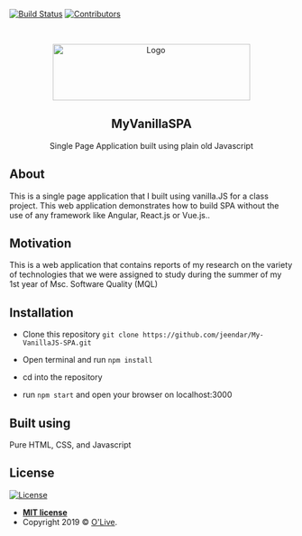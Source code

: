 [![Build Status][build-shield]]()
[![Contributors][contributors-shield]]()


<!-- PROJECT LOGO -->
<br />
<p align="center">
  <a href="https://github.com/othneildrew/Best-README-Template">
    <img src="https://i.imgur.com/IcBR6FH.png" alt="Logo" width="350" height="100">
  </a>

  <h2 align="center">MyVanillaSPA
</h2>

  <p align="center">Single Page Application built using plain old Javascript
    <br />
  </p>
</p>


## About
This is a single page application that I built using vanilla.JS for a class project. This web application demonstrates how to build SPA without the use of any framework like Angular, React.js or Vue.js..

## Motivation
This is a web application that contains reports of my research on the variety of technologies that we were assigned to study during the summer of my 1st year of Msc. Software Quality (MQL)

## Installation

- Clone this repository  `git clone https://github.com/jeendar/My-VanillaJS-SPA.git`
    
- Open terminal and run `npm install`
    
- cd into the repository 

- run `npm start` and open your browser on localhost:3000

## Built using
Pure HTML, CSS, and Javascript


## License
[![License](http://img.shields.io/:license-mit-blue.svg?style=flat-square)](http://badges.mit-license.org)

- **[MIT license](http://opensource.org/licenses/mit-license.php)**
- Copyright 2019 © <a href="https://github.com/jeendar/O-Live" target="_blank">O'Live</a>.

<!-- MARKDOWN LINKS & IMAGES -->
[build-shield]: https://img.shields.io/badge/build-passing-brightgreen.svg?style=flat-square
[contributors-shield]: https://img.shields.io/badge/contributors-3-orange.svg?style=flat-square
[license-shield]: https://img.shields.io/badge/license-MIT-blue.svg?style=flat-square
[license-url]: https://choosealicense.com/licenses/mit
[product-screenshot]: https://raw.githubusercontent.com/othneildrew/Best-README-Template/master/screenshot.png
[travis-image]: https://img.shields.io/travis/dbader/node-datadog-metrics/master.svg?style=flat-square
[travis-url]: https://travis-ci.org/dbader/node-datadog-metrics

